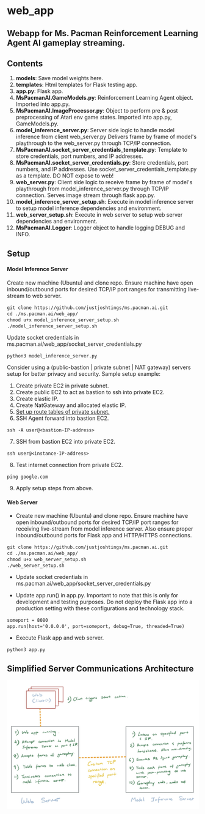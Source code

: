 # web_app

## Webapp for Ms. Pacman Reinforcement Learning Agent AI gameplay streaming.

## Contents
1. **models**: Save model weights here.
2. **templates**: Html templates for Flask testing app.
3. **app.py**: Flask app.
4. **MsPacmanAI.GameModels.py**: Reinforcement Learning Agent object. Imported into app.py.
5. **MsPacmanAI.ImageProcessor.py**: Object to perform pre & post preprocessing of Atari env game states. Imported into app.py, GameModels.py.
6. **model_inference_server.py**: Server side logic to handle model inference from client web_server.py Delivers frame by frame of model's playthrough to the web_server.py through TCP/IP connection.
7. **MsPacmanAI.socket_server_credentials_template.py**: Template to store credentials, port numbers, and IP addresses.
8. **MsPacmanAI.socket_server_credentials.py**: Store credentials, port numbers, and IP addresses. Use socket_server_credentials_template.py as a template. DO NOT expose to web!
9. **web_server.py**: Client side logic to receive frame by frame of model's playthrough from model_inference_server.py through TCP/IP connection. Serves image stream through flask app.py.
10. **model_inference_server_setup.sh**: Execute in model inference server to setup model inference dependencies and environment.
11. **web_server_setup.sh**: Execute in web server to setup web server dependencies and environment.
12. **MsPacmanAI.Logger**: Logger object to handle logging DEBUG and INFO.

## Setup
#### Model Inference Server
Create new machine (Ubuntu) and clone repo. Ensure machine have open inbound/outbound ports for desired TCP/IP port ranges for transmitting live-stream to web server.

```
git clone https://github.com/justjoshtings/ms.pacman.ai.git
cd ./ms.pacman.ai/web_app/
chmod u+x model_inference_server_setup.sh
./model_inference_server_setup.sh
```

Update socket credentials in ms.pacman.ai/web_app/socket_server_credentials.py

```
python3 model_inference_server.py
```

Consider using a (public-bastion | private subnet | NAT gateway) servers setup for better privacy and security. Sample setup example:

1. Create private EC2 in private subnet.
2. Create public EC2 to act as bastion to ssh into private EC2.
3. Create elastic IP.
4. Create NatGateway and allocated elastic IP.
5. [Set up route tables of private subnet.](https://docs.axway.com/bundle/SecureTransport_54_on_AWS_InstallationGuide_allOS_en_HTML5/page/Content/AWS/securitygroups/st_nat_gateway_subnet_routing.htm)
6. SSH Agent forward into bastion EC2.
```
ssh -A user@<bastion-IP-address>
```
7. SSH from bastion EC2 into private EC2.
```
ssh user@<instance-IP-address>
```
8. Test internet connection from private EC2.
```
ping google.com
```
9. Apply setup steps from above.

#### Web Server
* Create new machine (Ubuntu) and clone repo. Ensure machine have open inbound/outbound ports for desired TCP/IP port ranges for receiving live-stream from model inference server. Also ensure proper inbound/outbound ports for Flask app and HTTP/HTTPS connections.

```
git clone https://github.com/justjoshtings/ms.pacman.ai.git
cd ./ms.pacman.ai/web_app/
chmod u+x web_server_setup.sh
./web_server_setup.sh
```

* Update socket credentials in ms.pacman.ai/web_app/socket_server_credentials.py

* Update app.run() in app.py. Important to note that this is only for development and testing purposes. Do not deploy the Flask app into a production setting with these configurations and technology stack.
```
someport = 8080
app.run(host='0.0.0.0', port=someport, debug=True, threaded=True)
```

* Execute Flask app and web server.
```
python3 app.py
```
## Simplified Server Communications Architecture
![server_comms](https://github.com/justjoshtings/ms.pacman.ai/blob/main/web_app/server_communications.jpg)
